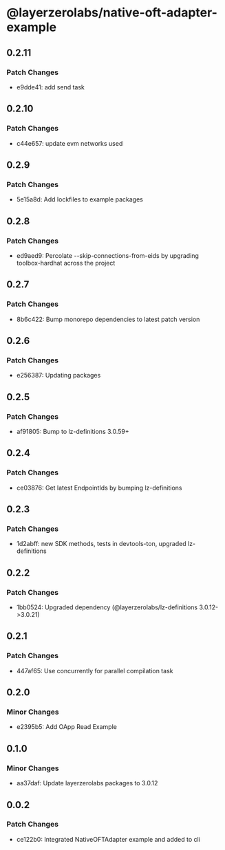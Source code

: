 # @layerzerolabs/native-oft-adapter-example

## 0.2.11

### Patch Changes

- e9dde41: add send task

## 0.2.10

### Patch Changes

- c44e657: update evm networks used

## 0.2.9

### Patch Changes

- 5e15a8d: Add lockfiles to example packages

## 0.2.8

### Patch Changes

- ed9aed9: Percolate --skip-connections-from-eids by upgrading toolbox-hardhat across the project

## 0.2.7

### Patch Changes

- 8b6c422: Bump monorepo dependencies to latest patch version

## 0.2.6

### Patch Changes

- e256387: Updating packages

## 0.2.5

### Patch Changes

- af91805: Bump to lz-definitions 3.0.59+

## 0.2.4

### Patch Changes

- ce03876: Get latest EndpointIds by bumping lz-definitions

## 0.2.3

### Patch Changes

- 1d2abff: new SDK methods, tests in devtools-ton, upgraded lz-definitions

## 0.2.2

### Patch Changes

- 1bb0524: Upgraded dependency (@layerzerolabs/lz-definitions 3.0.12->3.0.21)

## 0.2.1

### Patch Changes

- 447af65: Use concurrently for parallel compilation task

## 0.2.0

### Minor Changes

- e2395b5: Add OApp Read Example

## 0.1.0

### Minor Changes

- aa37daf: Update layerzerolabs packages to 3.0.12

## 0.0.2

### Patch Changes

- ce122b0: Integrated NativeOFTAdapter example and added to cli
